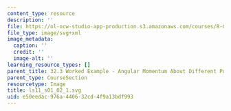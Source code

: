```yaml
---
content_type: resource
description: ''
file: https://ol-ocw-studio-app-production.s3.amazonaws.com/courses/8-01sc-classical-mechanics-fall-2016/e50eedac976a440632cd4f9a13bdf993_ls11_s01_02_1.svg
file_type: image/svg+xml
image_metadata:
  caption: ''
  credit: ''
  image-alt: ''
learning_resource_types: []
parent_title: 32.3 Worked Example - Angular Momentum About Different Points
parent_type: CourseSection
resourcetype: Image
title: ls11_s01_02_1.svg
uid: e50eedac-976a-4406-32cd-4f9a13bdf993
---
```

